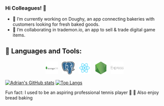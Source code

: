 



### Hi Colleagues!  👋 

- :bread: I’m currently working on Doughy, an app connecting bakeries with customers looking for fresh baked goods. 
- :couple: I’m collaborating in trademon.io, an app to sell & trade digital game items.


<!--
**adriandifelice/adriandifelice** is a ✨ _special_ ✨ repository because its `README.md` (this file) appears on your GitHub profile.
Here are some ideas to get you started:
- 🌱 I’m currently learning ...
- 
- 🤔 I’m looking for help with ...
- 💬 Ask me about ...
- 📫 How to reach me: ...
- 😄 Pronouns: ...
- ⚡ 
-->
## 🧰 Languages and Tools:
<p align="center"> 
<img src="https://raw.githubusercontent.com/github/explore/80688e429a7d4ef2fca1e82350fe8e3517d3494d/topics/mongodb/mongodb.png" alt="MongoDb" height="40" style="vertical-align:top; margin:4px">
 <img src="https://raw.githubusercontent.com/github/explore/80688e429a7d4ef2fca1e82350fe8e3517d3494d/topics/postgresql/postgresql.png" alt="VS Code" height="40" style="vertical-align:top; margin:4px">
<img src="https://raw.githubusercontent.com/github/explore/80688e429a7d4ef2fca1e82350fe8e3517d3494d/topics/react/react.png" alt="React" height="40" style="vertical-align:top; margin:4px">
<img src="https://raw.githubusercontent.com/github/explore/80688e429a7d4ef2fca1e82350fe8e3517d3494d/topics/nodejs/nodejs.png" alt="Node" height="40" style="vertical-align:top; margin:4px">
<img src="https://raw.githubusercontent.com/github/explore/80688e429a7d4ef2fca1e82350fe8e3517d3494d/topics/express/express.png" alt="Express" height="40" style="vertical-align:top; margin:4px">
</p>


[![Adrian's GitHub stats](https://github-readme-stats.vercel.app/api?username=adriandifelice&count_private=true&show_icons=true)](https://github.com/adriandifelice/github-readme-stats) [![Top Langs](https://github-readme-stats.vercel.app/api/top-langs/?username=adriandifelice&layout=compact)](https://github.com/adriandifelice/github-readme-stats)






Fun fact: I used to be an aspiring professional tennis player :tennis: :tennis: Also enjoy bread baking 
